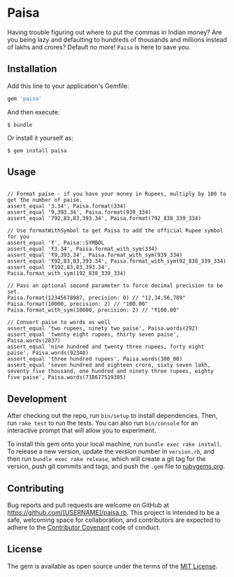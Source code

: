# Paisa

Having trouble figuring out where to put the commas in Indian money? Are you being lazy and defaulting to hundreds of thousands and millions instead of lakhs and crores? Default no more! `Paisa` is here to save you.

## Installation

Add this line to your application's Gemfile:

```ruby
gem 'paisa'
```

And then execute:

    $ bundle

Or install it yourself as:

    $ gem install paisa

## Usage

```

// Format paise - if you have your money in Rupees, multiply by 100 to get the number of paise.
assert_equal '3.34', Paisa.format(334)
assert_equal '9,393.34', Paisa.format(939_334)
assert_equal '792,83,83,393.34', Paisa.format(792_838_339_334)

// Use formatWithSymbol to get Paisa to add the official Rupee symbol for you
assert_equal '₹', Paisa::SYMBOL
assert_equal '₹3.34', Paisa.format_with_sym(334)
assert_equal '₹9,393.34', Paisa.format_with_sym(939_334)
assert_equal '₹92,83,83,393.34', Paisa.format_with_sym(92_838_339_334)
assert_equal '₹192,83,83,393.34', Paisa.format_with_sym(192_838_339_334)

// Pass an optional second parameter to force decimal precision to be set. 
Paisa.format(12345678987, precision: 0) // "12,34,56,789" 
Paisa.format(10000, precision: 2) // "100.00"
Paisa.format_with_sym(10000, precision: 2) // "₹100.00"

// Convert paise to words as well
assert_equal 'two rupees, ninety two paise', Paisa.words(292)
assert_equal 'twenty eight rupees, thirty seven paise', Paisa.words(2837)
assert_equal 'nine hundred and twenty three rupees, forty eight paise', Paisa.words(92348)
assert_equal 'three hundred rupees', Paisa.words(300_00)
assert_equal 'seven hundred and eighteen crore, sixty seven lakh, seventy five thousand, one hundred and ninety three rupees, eighty five paise', Paisa.words(718677519385)
```

## Development

After checking out the repo, run `bin/setup` to install dependencies. Then, run `rake test` to run the tests. You can also run `bin/console` for an interactive prompt that will allow you to experiment.

To install this gem onto your local machine, run `bundle exec rake install`. To release a new version, update the version number in `version.rb`, and then run `bundle exec rake release`, which will create a git tag for the version, push git commits and tags, and push the `.gem` file to [rubygems.org](https://rubygems.org).

## Contributing

Bug reports and pull requests are welcome on GitHub at https://github.com/[USERNAME]/paisa.rb. This project is intended to be a safe, welcoming space for collaboration, and contributors are expected to adhere to the [Contributor Covenant](http://contributor-covenant.org) code of conduct.


## License

The gem is available as open source under the terms of the [MIT License](http://opensource.org/licenses/MIT).

